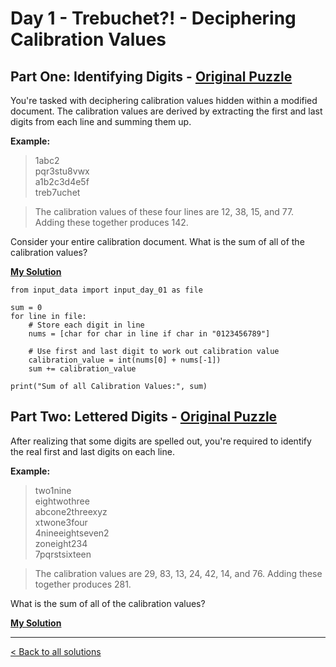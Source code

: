 # Day 1 - Trebuchet?! - Deciphering Calibration Values

## Part One: Identifying Digits - [Original Puzzle](https://adventofcode.com/2023/day/1)
You're tasked with deciphering calibration values hidden within a modified document. The calibration values are derived by extracting the first and last digits from each line and summing them up.

__Example:__

> 1abc2  
> pqr3stu8vwx  
> a1b2c3d4e5f  
> treb7uchet  

> The calibration values of these four lines are 12, 38, 15, and 77. Adding these together produces 142.

Consider your entire calibration document. What is the sum of all of the calibration values?

__[My Solution](https://github.com/codehath/advent-of-code-2023/blob/main/day-1/advent_day_1.1.py)__
```
from input_data import input_day_01 as file

sum = 0
for line in file:
    # Store each digit in line
    nums = [char for char in line if char in "0123456789"]
    
    # Use first and last digit to work out calibration value
    calibration_value = int(nums[0] + nums[-1])
    sum += calibration_value

print("Sum of all Calibration Values:", sum)
```

## Part Two: Lettered Digits - [Original Puzzle](https://adventofcode.com/2023/day/1)
After realizing that some digits are spelled out, you're required to identify the real first and last digits on each line. 

__Example:__

> two1nine  
> eightwothree  
> abcone2threexyz  
> xtwone3four  
> 4nineeightseven2  
> zoneight234  
> 7pqrstsixteen  

> The calibration values are 29, 83, 13, 24, 42, 14, and 76. Adding these together produces 281.

What is the sum of all of the calibration values?

__[My Solution](https://github.com/codehath/advent-of-code-2023/blob/main/day-1/advent_day_1.2.py)__

---
[< Back to all solutions](https://github.com/codehath/advent-of-code-2023/tree/main)